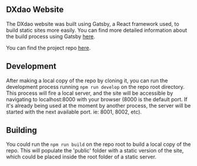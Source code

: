 ## DXdao Website

The DXdao website was built using Gatsby, a React framework used, to build static sites more easily. You can find more detailed information about the build process using Gatsby [here](https://docs.google.com/spreadsheets/d/1I_CEgVf2uXw-o-zxDba5C5zkh_gbrVpwYYA2ih2noEo/edit#gid=131502125).

You can find the project repo [here](https://github.com/KeenanLukeOM/DXdaoLandingPage).


## Development 

After making a local copy of the repo by cloning it, you can run the development process running `npm run develop` on the repo root directory. This process will fire a local server, and the site will be accessible by navigating to localhost:8000 with your browser (8000 is the default port. If it's already being used at the moment by another process, the server will be started with the next available port. ie: 8001, 8002, etc).


## Building

You could run the `npm run build` on the repo root to build a local copy of the repo. This will populate the 'public' folder with a static version of the site, which could be placed inside the root folder of a static server.
